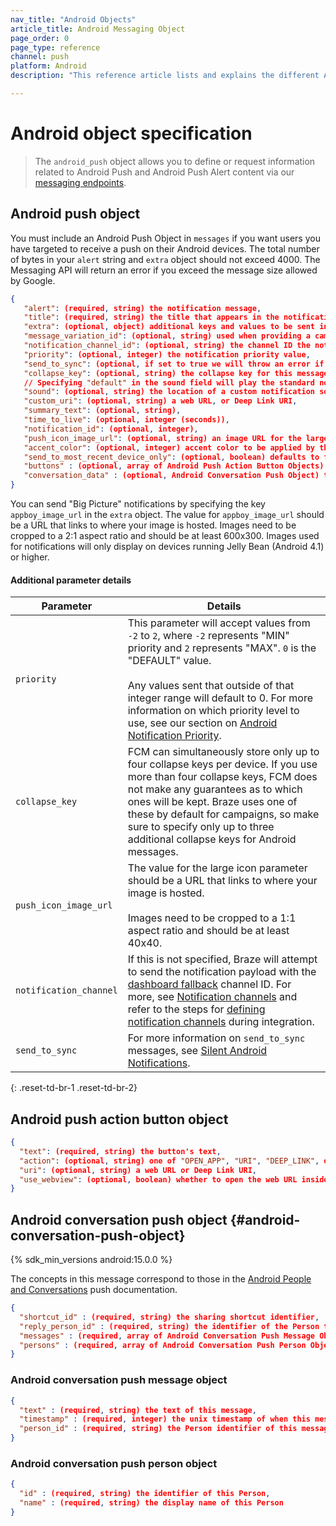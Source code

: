```yaml
---
nav_title: "Android Objects"
article_title: Android Messaging Object
page_order: 0
page_type: reference
channel: push
platform: Android
description: "This reference article lists and explains the different Android objects used at Braze."

---
```

# Android object specification

> The `android_push` object allows you to define or request information related to Android Push and Android Push Alert content via our [messaging endpoints]({{site.baseurl}}/api/endpoints/messaging).

##  Android push object

You must include an Android Push Object in `messages` if you want users you have targeted to receive a push on their Android devices. The total number of bytes in your `alert` string and `extra` object should not exceed 4000. The Messaging API will return an error if you exceed the message size allowed by Google.

```json
{
   "alert": (required, string) the notification message,
   "title": (required, string) the title that appears in the notification drawer,
   "extra": (optional, object) additional keys and values to be sent in the push,
   "message_variation_id": (optional, string) used when providing a campaign_id to specify which message variation this message should be tracked under (must be an Android Push Message),
   "notification_channel_id": (optional, string) the channel ID the notification will be sent with,
   "priority": (optional, integer) the notification priority value,
   "send_to_sync": (optional, if set to true we will throw an error if "alert" or "title" is set),
   "collapse_key": (optional, string) the collapse key for this message,
   // Specifying "default" in the sound field will play the standard notification sound
   "sound": (optional, string) the location of a custom notification sound within the app,
   "custom_uri": (optional, string) a web URL, or Deep Link URI,
   "summary_text": (optional, string),
   "time_to_live": (optional, integer (seconds)),
   "notification_id": (optional, integer),
   "push_icon_image_url": (optional, string) an image URL for the large icon,
   "accent_color": (optional, integer) accent color to be applied by the standard Style templates when presenting this notification, an RGB integer value,
   "send_to_most_recent_device_only": (optional, boolean) defaults to false, if set to true, Braze will only send this push to a user's most recently used Android device, rather than all eligible Android devices,
   "buttons" : (optional, array of Android Push Action Button Objects) push action buttons to display
   "conversation_data" : (optional, Android Conversation Push Object) the data to be displayed via Conversation Push.
}
```


You can send "Big Picture" notifications by specifying the key `appboy_image_url` in the `extra` object. The value for `appboy_image_url` should be a URL that links to where your image is hosted. Images need to be cropped to a 2:1 aspect ratio and should be at least 600x300. Images used for notifications will only display on devices running Jelly Bean (Android 4.1) or higher.

#### Additional parameter details

| Parameter | Details |
| --------- | ------- |
| `priority` | This parameter will accept values from `-2` to `2`, where `-2` represents "MIN" priority and `2` represents "MAX". `0` is the "DEFAULT" value. <br> <br> Any values sent that outside of that integer range will default to 0. For more information on which priority level to use, see our section on [Android Notification Priority][29]. |
| `collapse_key` | FCM can simultaneously store only up to four collapse keys per device. If you use more than four collapse keys, FCM does not make any guarantees as to which ones will be kept. Braze uses one of these by default for campaigns, so make sure to specify only up to three additional collapse keys for Android messages. |
| `push_icon_image_url` | The value for the large icon parameter should be a URL that links to where your image is hosted. <br> <br> Images need to be cropped to a 1:1 aspect ratio and should be at least 40x40. |
| `notification_channel` | If this is not specified, Braze will attempt to send the notification payload with the [dashboard fallback][45] channel ID. For more, see [Notification channels][44] and refer to the steps for [defining notification channels][43] during integration. |
| `send_to_sync` | For more information on `send_to_sync` messages, see [Silent Android Notifications][28]. |
{: .reset-td-br-1 .reset-td-br-2}


## Android push action button object

```json
{
  "text": (required, string) the button's text,
  "action": (optional, string) one of "OPEN_APP", "URI", "DEEP_LINK", or "CLOSE", defaults to "OPEN_APP",
  "uri": (optional, string) a web URL or Deep Link URI,
  "use_webview": (optional, boolean) whether to open the web URL inside the app if the action is "URI", defaults to true
}
```

## Android conversation push object {#android-conversation-push-object}

{% sdk_min_versions android:15.0.0 %}

The concepts in this message correspond to those in the [Android People and Conversations][46] push documentation.

```json
{
  "shortcut_id" : (required, string) the sharing shortcut identifier,
  "reply_person_id" : (required, string) the identifier of the Person this push is replying to,
  "messages" : (required, array of Android Conversation Push Message Object),
  "persons" : (required, array of Android Conversation Push Person Object)
}
```

### Android conversation push message object

```json
{
  "text" : (required, string) the text of this message,
  "timestamp" : (required, integer) the unix timestamp of when this message was sent,
  "person_id" : (required, string) the Person identifier of this message's sender,
}
```

### Android conversation push person object

```json
{
  "id" : (required, string) the identifier of this Person,
  "name" : (required, string) the display name of this Person
}
```

[28]: {{site.baseurl}}/developer_guide/platform_integration_guides/android/push_notifications/android/silent_push_notifications/#silent-push-notifications
[29]: {{site.baseurl}}/developer_guide/platform_integration_guides/android/advanced_use_cases/deep_linking/
[44]: {{site.baseurl}}/user_guide/message_building_by_channel/push/notification_channels/
[43]: {{site.baseurl}}/developer_guide/platform_integration_guides/android/push_notifications/integration/standard_integration/#step-5-define-notification-channels
[45]: {{site.baseurl}}/user_guide/message_building_by_channel/push/android/notification_channels/#dashboard-fallback-channel
[46]: https://developer.android.com/guide/topics/ui/conversations